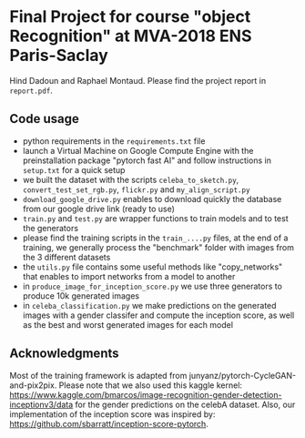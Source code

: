 # Final Project for course "object Recognition" at MVA-2018 ENS Paris-Saclay
Hind Dadoun and Raphael Montaud. Please find the project report in `report.pdf`.

## Code usage
- python requirements in the `requirements.txt` file
- launch a Virtual Machine on Google Compute Engine with the preinstallation package "pytorch fast AI" and follow instructions in `setup.txt` for a quick setup
- we built the dataset with the scripts `celeba_to_sketch.py`, `convert_test_set_rgb.py`, `flickr.py` and `my_align_script.py` 
- `download_google_drive.py` enables to download quickly the database from our google drive link (ready to use)
- `train.py` and `test.py` are wrapper functions to train models and to test the generators
- please find the training scripts in the `train_....py` files, at the end of a training, we generally process the "benchmark" folder with images from the 3 different datasets
- the `utils.py` file contains some useful methods like "copy_networks" that enables to import networks from a model to another
- in `produce_image_for_inception_score.py` we use three generators to produce 10k generated images
- in `celeba_classification.py` we make predictions on the generated images with a gender classifer and compute the inception score, as well as the best and worst generated images for each model 

## Acknowledgments
Most of the training framework is adapted from junyanz/pytorch-CycleGAN-and-pix2pix. Please note that we also used this kaggle kernel: https://www.kaggle.com/bmarcos/image-recognition-gender-detection-inceptionv3/data for the gender predictions on the celebA dataset. Also, our implementation of the inception score was inspired by: https://github.com/sbarratt/inception-score-pytorch.
